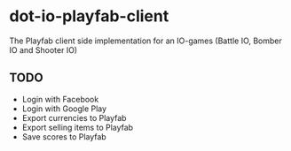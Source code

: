 # dot-io-playfab-client
The Playfab client side implementation for an IO-games (Battle IO, Bomber IO and Shooter IO)

## TODO
- Login with Facebook
- Login with Google Play
- Export currencies to Playfab
- Export selling items to Playfab
- Save scores to Playfab
